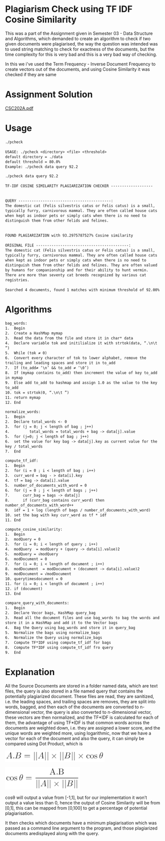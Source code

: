 # Plagiarism Check using TF IDF Cosine Similarity

This was a part of the Assignment given in Semester 03 - Data Structure and Algorithms, which demanded to create an algorithm to check if two given documents were plagiarised, the way the question was intended was to used string matching to check for exactness of the documents, but the time complexity for this is very bad and this is a very bad way of checking.

In this we i've used the Term Frequency - Inverse Document Frequency to create vectors out of the documents, and using Cosine Similarity it was checked if they are same

# Assignment Solution

[CSC202A.pdf](../blob/master/CSC202A.pdf)

# Usage

```
./pcheck

USAGE: ./pcheck <directory> <file> <threshold>
default directory = ./data
default threshold = 80.0%
Example: ./pcheck data query 92.2
```

```
./pcheck data query 92.2

TF-IDF COSINE SIMILARITY PLAGIARIZATION CHECKER -------------------


QUERY ------------------------------------------:
The domestic cat (Felis silvestris catus or Felis catus) is a small, typically furry, carnivorous mammal. They are often called house cats when kept as indoor pets or simply cats when there is no need to distinguish them from other felids and felines.


FOUND PLAGIARIZATION with 93.2975787527% Cosine similarity

ORIGINAL FILE ------------------------------------------:
The domestic cat (Felis silvestris catus or Felis catus) is a small, typically furry, carnivorous mammal. They are often called house cats when kept as indoor pets or simply cats when there is no need to distinguish them from other felids and felines. They are often valued by humans for companionship and for their ability to hunt vermin. There are more than seventy cat breeds recognized by various cat registries.

Searched 4 documents, found 1 matches with minimum threshold of 92.00%
```

# Algorithms

```
bag_words:
1.	Begin
2.	Create a HashMap mymap
3.	Read the data from the file and store it in char* data
4.	Declare variable tok and initilialize it with strtok(data, “.\n\t ”)
5.	While (tok ≠ 0)
6.	Convert every character of tok to lower alphabet, remove the trailing and leading spaces and store it in to_add
7.	If (to_add≠ ‘\n’ && to_add ≠ ‘\0’)
8.	If (mymap contains to_add) then increment the value of key to_add in mymap
9.	Else add to_add to hashmap and assign 1.0 as the value to the key to_add
10.	tok = strtok(0, “.\n\t ”)
11.	return mymap
12.	End
```

```
normalize_words:
1.	Begin
2.	Declare total_words <- 0
3.	for (j = 0; j < length of bag ; j++)
4.	       total_words = total_words + bag -> data[j].value
5.	for (j=0; j < length of bag ; j++)
6.	set the value for key bag -> data[j].key as current value for the key / total_words
7.	End
```

```
compute_tf_idf:
1.	Begin
2.	for (i = 0 ; i < length of bag ; i++)
3.	curr_word = bag - > data[i].key
4.	tf = bag -> data[i].value
5.	number_of_documents_with_word = 0
6.	for (j = 0 ; j < length of bags ; j++)
7.	    curr_bag = bags -> data[j]
8. 	    if (curr_bag contains curr_word) then number_of_documents_with_word++
9.	idf = 1 + log (length of bags / number_of_documents_with_word)
10.	set the bag with key curr_word as tf * idf
11.	End
```

```
compute_cosine_similarity:
1.	Begin
2.	modQuery = 0
3.	for (i = 0; i < length of query ; i++)
4.	modQuery  = modQuery + (query -> data[i].value)2
5.	modQuery = √modQuery
6.	modDocument = 0
7.	for (i = 0; i < length of document ; i++)
8.	modDocument  = modDocument + (document -> data[i].value)2
9.	modDocument = √modDocument
10.	querytimesdocument = 0
11.	for (i = 0; i < length of document ; i++)
12.	if (document)
13.	End
```

```
compare_query_with_documents:
1.	Begin
2.	Declare Vecor bags, HashMap query_bag
3.	Read all the document files and use bag_words to bag the words and store it in a HashMap and add it to the Vector bags
4.	Bag the Query using bag_words and store it in query_bag
5.	Normalize the bags using normalize_bags
6.	Normalize the Query using normalize_bags
7.	Compute TF*IDF using compute_tf_idf for bags
8.	Compute TF*IDF using compute_tf_idf fro query
9.	End
```

# Explanation

All the Source Documents are stored in a folder named data, which are text files, the query is also stored in a file named query that contains the potentially plagiarized document. These files are read, they are sanitized, i.e. the leading spaces, and trailing spaces are removes, they are split into words, bagged, and then each of the documents are converted to n-dimensional vector, the query is also converted to  n-dimensional vector, these vectors are then normalized, and the TF\*IDF is calculated for each of them, the advantage of using TF\*IDF is that common words across the documents are weighted down, i.e. they are assigned a lower score, and the unique words are weighted more, using logarithmic, now that we have a vector for each of the document and also the query, it can simply be compared using Dot Product, which is

![Alt](/img1.png "Dot Product")

![Alt](/img2.png "Cosine Similarity")

cos⁡θ will output a value from [-1,1], but for our implementation it won’t output a value less than 0, hence the output of Cosine Similarity will be from [0,1], this can be mapped from [0,100] to get a percentage of potential plagiarisation.

It then checks which documents have a minimum plagiarisation which was passed as a command line argument to the program, and those plagiarized documents aredisplayed along with the query.
